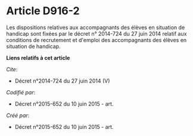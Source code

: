 # Article D916-2

Les dispositions relatives aux accompagnants des élèves en situation de handicap sont fixées par le décret n° 2014-724 du 27
juin 2014 relatif aux conditions de recrutement et d'emploi des accompagnants des élèves en situation de handicap.

**Liens relatifs à cet article**

_Cite_:

  - Décret n°2014-724 du 27 juin 2014 (V)

_Codifié par_:

  - Décret n°2015-652 du 10 juin 2015 - art.

_Créé par_:

  - Décret n°2015-652 du 10 juin 2015 - art.
